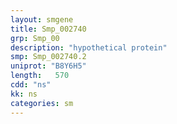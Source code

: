 ```yaml
---
layout: smgene
title: Smp_002740
grp: Smp_00
description: "hypothetical protein"
smp: Smp_002740.2
uniprot: "B8Y6H5"
length:   570
cdd: "ns"
kk: ns
categories: sm
---
```

